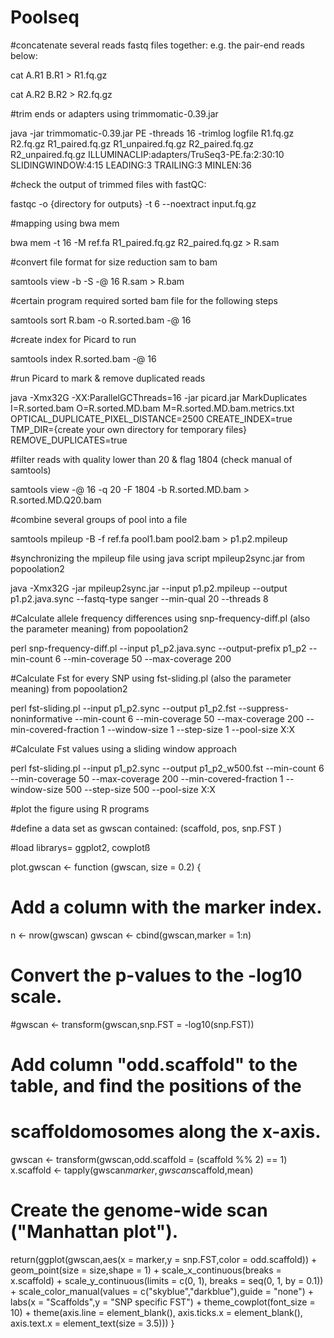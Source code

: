 # Poolseq

#concatenate several reads fastq files together: e.g. the pair-end reads below:

cat A.R1 B.R1 > R1.fq.gz

cat A.R2 B.R2 > R2.fq.gz

#trim ends or adapters using trimmomatic-0.39.jar

java -jar trimmomatic-0.39.jar PE -threads 16 -trimlog logfile R1.fq.gz R2.fq.gz R1_paired.fq.gz R1_unpaired.fq.gz R2_paired.fq.gz R2_unpaired.fq.gz ILLUMINACLIP:adapters/TruSeq3-PE.fa:2:30:10 SLIDINGWINDOW:4:15 LEADING:3 TRAILING:3 MINLEN:36

#check the output of trimmed files with fastQC:

fastqc -o {directory for outputs} -t 6 --noextract input.fq.gz

#mapping using bwa mem

bwa mem -t 16 -M ref.fa R1_paired.fq.gz R2_paired.fq.gz > R.sam

#convert file format for size reduction sam to bam

samtools view -b -S -@ 16 R.sam > R.bam

#certain program required sorted bam file for the following steps

samtools sort R.bam -o R.sorted.bam -@ 16

#create index for Picard to run

samtools index R.sorted.bam -@ 16

#run Picard to mark & remove duplicated reads

java -Xmx32G -XX:ParallelGCThreads=16 -jar picard.jar MarkDuplicates I=R.sorted.bam O=R.sorted.MD.bam M=R.sorted.MD.bam.metrics.txt OPTICAL_DUPLICATE_PIXEL_DISTANCE=2500 CREATE_INDEX=true TMP_DIR={create your own directory for temporary files} REMOVE_DUPLICATES=true

#filter reads with quality lower than 20 & flag 1804 (check manual of samtools)

samtools view -@ 16 -q 20 -F 1804 -b R.sorted.MD.bam > R.sorted.MD.Q20.bam 

#combine several groups of pool into a file

samtools mpileup -B -f ref.fa pool1.bam pool2.bam > p1.p2.mpileup

#synchronizing the mpileup file using java script mpileup2sync.jar from popoolation2

java -Xmx32G -jar mpileup2sync.jar --input p1.p2.mpileup --output p1.p2.java.sync --fastq-type sanger --min-qual 20 --threads 8

#Calculate allele frequency differences using snp-frequency-diff.pl (also the parameter meaning) from popoolation2 

perl snp-frequency-diff.pl --input p1_p2.java.sync --output-prefix p1_p2 --min-count 6 --min-coverage 50 --max-coverage 200

#Calculate Fst for every SNP using fst-sliding.pl (also the parameter meaning) from popoolation2 

perl fst-sliding.pl --input p1_p2.sync --output p1_p2.fst --suppress-noninformative --min-count 6 --min-coverage 50 --max-coverage 200 --min-covered-fraction 1 --window-size 1 --step-size 1 --pool-size X:X

#Calculate Fst values using a sliding window approach

perl fst-sliding.pl --input p1_p2.sync --output p1_p2_w500.fst --min-count 6 --min-coverage 50 --max-coverage 200 --min-covered-fraction 1 --window-size 500 --step-size 500 --pool-size X:X

#plot the figure using R programs

#define a data set as gwscan contained: (scaffold, pos, snp.FST )

#load librarys= ggplot2, cowplotß

plot.gwscan <- function (gwscan, size = 0.2) {
  
  # Add a column with the marker index.
  n      <- nrow(gwscan)
  gwscan <- cbind(gwscan,marker = 1:n)
  
  # Convert the p-values to the -log10 scale.
  #gwscan <- transform(gwscan,snp.FST = -log10(snp.FST))
  
  # Add column "odd.scaffold" to the table, and find the positions of the
  # scaffoldomosomes along the x-axis.
  gwscan <- transform(gwscan,odd.scaffold = (scaffold %% 2) == 1)
  x.scaffold  <- tapply(gwscan$marker,gwscan$scaffold,mean)
  
  # Create the genome-wide scan ("Manhattan plot").
  return(ggplot(gwscan,aes(x = marker,y = snp.FST,color = odd.scaffold)) +
           geom_point(size = size,shape = 1) +
           scale_x_continuous(breaks = x.scaffold) +
           scale_y_continuous(limits = c(0, 1), breaks = seq(0, 1, by = 0.1)) +
           scale_color_manual(values = c("skyblue","darkblue"),guide = "none") +
           labs(x = "Scaffolds",y = "SNP specific FST") +
           theme_cowplot(font_size = 10) +
           theme(axis.line = element_blank(),
                 axis.ticks.x = element_blank(),
                 axis.text.x = element_text(size = 3.5)))
}



